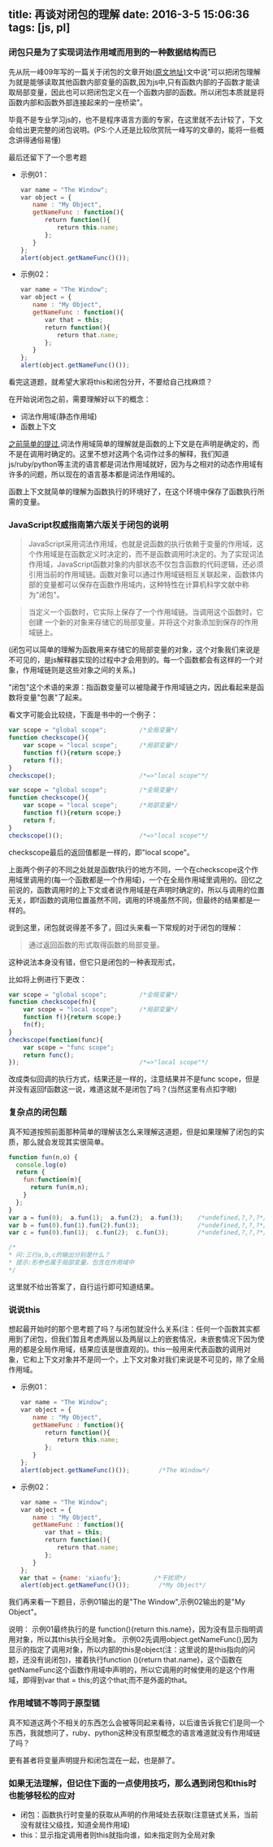 title: 再谈对闭包的理解
date: 2016-3-5 15:06:36
tags: [js, pl]
---

### 闭包只是为了实现词法作用域而用到的一种数据结构而已

先从阮一峰09年写的一篇关于闭包的文章开始[(原文地址)](http://www.ruanyifeng.com/blog/2009/08/learning_javascript_closures.html)文中说"可以把闭包理解为就是能够读取其他函数内部变量的函数,因为js中,只有函数内部的子函数才能读取局部变量，因此也可以把闭包定义在一个函数内部的函数。所以闭包本质就是将函数内部和函数外部连接起来的一座桥梁"。

毕竟不是专业学习js的，也不是程序语言方面的专家，在这里就不去计较了，下文会给出更完整的闭包说明。(PS:个人还是比较欣赏阮一峰写的文章的，能将一些概念讲得通俗易懂)


最后还留下了一个思考题

* 示例01：
```js
　　var name = "The Window";
　　var object = {
　　　　name : "My Object",
　　　　getNameFunc : function(){
　　　　　　return function(){
　　　　　　　　return this.name;
　　　　　　};
　　　　}
　　};
　　alert(object.getNameFunc()());
```
* 示例02：
```js
　　var name = "The Window";
　　var object = {
　　　　name : "My Object",
　　　　getNameFunc : function(){
　　　　　　var that = this;
　　　　　　return function(){
　　　　　　　　return that.name;
　　　　　　};
　　　　}
　　};
　　alert(object.getNameFunc()());
```
看完这道题，就希望大家将this和闭包分开，不要给自己找麻烦？

<!-- more -->

在开始说闭包之前，需要理解好以下的概念：

* 词法作用域(静态作用域)
* 函数上下文

[之前简单的提过](http://yangxiaofu.com/2016/01/25/js/closure-this/),词法作用域简单的理解就是函数的上下文是在声明是确定的，而不是在调用时确定的。这里不想对这两个名词作过多的解释，我们知道js/ruby/python等主流的语言都是词法作用域就好，因为与之相对的动态作用域有许多的问题，所以现在的语言基本都是词法作用域的。


函数上下文就简单的理解为函数执行的环境好了，在这个环境中保存了函数执行所需的变量。

### JavaScript权威指南第六版关于闭包的说明

> JavaScript采用词法作用域，也就是说函数的执行依赖于变量的作用域，这个作用域是在函数定义时决定的，而不是函数调用时决定的。为了实现词法作用域，JavaScript函数对象的内部状态不仅包含函数的代码逻辑，还必须引用当前的作用域链。函数对象可以通过作用域链相互关联起来，函数体内部的变量都可以保存在函数作用域内，这种特性在计算机科学文献中称为"闭包"。

> 当定义一个函数时，它实际上保存了一个作用域链。当调用这个函数时，它创建
一个新的对象来存储它的局部变量，并将这个对象添加到保存的作用域链上。

(闭包可以简单的理解为函数用来存储它的局部变量的对象，这个对象我们来说是不可见的，是js解释器实现的过程中才会用到的。每一个函数都会有这样的一个对象，作用域链则是这些对象之间的关系。)

"闭包"这个术语的来源：指函数变量可以被隐藏于作用域链之内，因此看起来是函数将变量"包裹"了起来。


看文字可能会比较绕，下面是书中的一个例子：

```js
var scope = "global scope";			/*全局变量*/
function checkscope(){
	var scope = "local scope";		/*局部变量*/
	function f(){return scope;}
	return f();
}
checkscope();						/*=>"local scope"*/
```

```js
var scope = "global scope";			/*全局变量*/
function checkscope(){
	var scope = "local scope";		/*局部变量*/
	function f(){return scope;}
	return f;
}
checkscope()();						/*=>"local scope"*/
```

checkscope最后的返回值都是一样的，即"local scope"。

上面两个例子的不同之处就是函数f执行的地方不同，一个在checkscope这个作用域里调用的(每一个函数都是一个作用域)，一个在全局作用域里调用的。回忆之前说的，函数调用时的上下文或者说作用域是在声明时确定的，所以与调用的位置无关，即f函数的调用位置虽然不同，调用的环境虽然不同，但最终的结果都是一样的。

说到这里，闭包就说得差不多了，回过头来看一下常规的对于闭包的理解：
> 通过返回函数的形式取得函数的局部变量。

这种说法本身没有错，但它只是闭包的一种表现形式，

比如将上例进行下更改：
```js
var scope = "global scope";			/*全局变量*/
function checkscope(fn){
	var scope = "local scope";		/*局部变量*/
	function f(){return scope;}
	fn(f);
}
checkscope(function(func){
	var scope = "func scope";
	return func();
});									/*=>"local scope"*/
```
改成类似回调的执行方式，结果还是一样的，注意结果并不是func scope，但是并没有返回f函数这一说，难道这就不是闭包了吗？(当然这里有点扣字眼)

### 复杂点的闭包题

真不知道按照前面那种简单的理解该怎么来理解这道题，但是如果理解了闭包的实质，那么就会发现其实很简单。

```js
function fun(n,o) {
  console.log(o)
  return {
    fun:function(m){
      return fun(m,n);
    }
  };
}
var a = fun(0);  a.fun(1);  a.fun(2);  a.fun(3);	/*undefined,?,?,?*/
var b = fun(0).fun(1).fun(2).fun(3);				/*undefined,?,?,?*/
var c = fun(0).fun(1);  c.fun(2);  c.fun(3);		/*undefined,?,?,?*/

/*
* 问:三行a,b,c的输出分别是什么？
* 提示:形参也属于局部变量，包含在作用域中
*/
```
这里就不给出答案了，自行运行即可知道结果。


### 说说this

想起最开始时的那个思考题了吗？与闭包就没什么关系(注：任何一个函数其实都用到了闭包，但我们暂且考虑两层以及两层以上的嵌套情况，未嵌套情况下因为使用的都是全局作用域，结果应该是很直观的)。this一般用来代表函数的调用对象，它和上下文对象并不是同一个，上下文对象对我们来说是不可见的，除了全局作用域。

* 示例01：
```js
　　var name = "The Window";
　　var object = {
　　　　name : "My Object",
　　　　getNameFunc : function(){
　　　　　　return function(){
　　　　　　　　return this.name;
　　　　　　};
　　　　}
　　};
　　alert(object.getNameFunc()());		/*The Window*/
```
* 示例02：
```js
　　var name = "The Window";
　　var object = {
　　　　name : "My Object",
　　　　getNameFunc : function(){
　　　　　　var that = this;
　　　　　　return function(){
　　　　　　　　return that.name;
　　　　　　};
　　　　}
　　};
   var that = {name: 'xiaofu'};			/*干扰项*/ 
　　alert(object.getNameFunc()());		/*My Object*/
```

我们再来看一下题目，示例01输出的是"The Window",示例02输出的是"My Object"。

说明：
示例01最终执行的是 function(){return this.name}，因为没有显示指明调用对象，所以其this执行全局对象。
示例02先调用object.getNameFunc(),因为显示的指定了调用对象，所以内部的this是object(注：这里说的是this指向的问题，还没有说闭包)，接着执行function (){return that.name}，这个函数在getNameFunc这个函数作用域中声明的，所以它调用的时候使用的是这个作用域，即得到var that = this;的这个that;而不是外面的that。

### 作用域链不等同于原型链

真不知道这两个不相关的东西怎么会被等同起来看待，以后谁告诉我它们是同一个东西，我就想问了，ruby、python这种没有原型概念的语言难道就没有作用域链了吗？



更有甚者将变量声明提升和闭包混在一起，也是醉了。


### 如果无法理解，但记住下面的一点使用技巧，那么遇到闭包和this时也能够轻松的应对

* 闭包：函数执行时变量的获取从声明的作用域处去获取(注意链式关系，当前没有就往父级找，知道全局作用域)
* this：显示指定调用者则this就指向谁，如未指定则为全局对象


